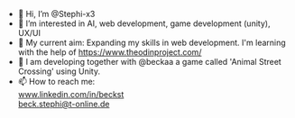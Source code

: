 - 👋 Hi, I’m @Stephi-x3
- 👀 I’m interested in AI, web development, game development (unity), UX/UI
- 🌱 My current aim: Expanding my skills in web development. I'm learning with the help of https://www.theodinproject.com/
- 🌱 I am developing together with @beckaa a game called 'Animal Street Crossing' using Unity.
- 📫 How to reach me: <br>
  www.linkedin.com/in/beckst <br>
  beck.stephi@t-online.de
  

<!---
Stephi-x3/Stephi-x3 is a ✨ special ✨ repository because its `README.md` (this file) appears on your GitHub profile.
You can click the Preview link to take a look at your changes.
--->
